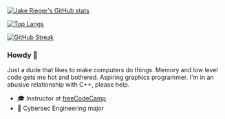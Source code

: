 [![Jake Rieger's GitHub stats](https://github-readme-stats.vercel.app/api?username=jakerieger&theme=tokyonight&count_private=true&show_icons=true&include_all_commits=true)](https://github.com/anuraghazra/github-readme-stats)

[![Top Langs](https://github-readme-stats.vercel.app/api/top-langs/?username=jakerieger&theme=tokyonight&layout=compact)](https://github.com/anuraghazra/github-readme-stats)

[![GitHub Streak](https://streak-stats.demolab.com?user=jakerieger&theme=tokyonight&border_radius=4&date_format=M%20j%5B%2C%20Y%5D)](https://git.io/streak-stats)

### Howdy 👋

Just a dude that likes to make computers do things. Memory and low level code gets me hot and bothered. Aspiring graphics programmer. I'm in an abusive relationship with C++, please help.

- 🎓 Instructor at [freeCodeCamp](https://www.youtube.com/watch?v=Z1RJmh_OqeA)
- 🏫 Cybersec Engineering major
